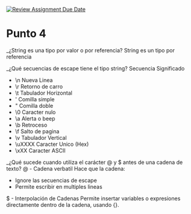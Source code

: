 [![Review Assignment Due Date](https://classroom.github.com/assets/deadline-readme-button-22041afd0340ce965d47ae6ef1cefeee28c7c493a6346c4f15d667ab976d596c.svg)](https://classroom.github.com/a/24pP-Pw_)

# Punto 4
_¿String es una tipo por valor o por referencia?
    String es un tipo por referencia

_¿Qué secuencias de escape tiene el tipo string?
Secuencia       Significado
- \n               Nueva Linea
- \r              Retorno de carro
- \t           Tabulador Horizontal
- \'              Comilla simple
- \"              Comilla doble
- \0              Caracter nulo
- \a              Alerta o beep
- \b               Retroceso
- \f              Salto de pagina
- \v             Tabulador Vertical
- \uXXXX         Caracter Unico (Hex)
- \xXX            Caracter ASCII

_¿Qué sucede cuando utiliza el carácter @ y $ antes de una cadena de texto?
@ - Cadena verbatil 
Hace que la cadena:
- Ignore las secuencias de escape
- Permite escribir en multiples lineas

$ - Interpolación de Cadenas
Permite insertar variables o expresiones directamente dentro de la cadena, usando {}.